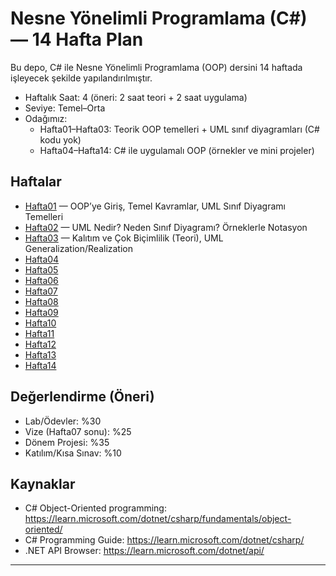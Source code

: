 # Nesne Yönelimli Programlama (C#) — 14 Hafta Plan

Bu depo, C# ile Nesne Yönelimli Programlama (OOP) dersini 14 haftada işleyecek şekilde yapılandırılmıştır.

- Haftalık Saat: 4 (öneri: 2 saat teori + 2 saat uygulama)
- Seviye: Temel–Orta
- Odağımız:
  - Hafta01–Hafta03: Teorik OOP temelleri + UML sınıf diyagramları (C# kodu yok)
  - Hafta04–Hafta14: C# ile uygulamalı OOP (örnekler ve mini projeler)

## Haftalar
- [Hafta01](Hafta01/README.md) — OOP’ye Giriş, Temel Kavramlar, UML Sınıf Diyagramı Temelleri
- [Hafta02](Hafta02/README.md) — UML Nedir? Neden Sınıf Diyagramı? Örneklerle Notasyon
- [Hafta03](Hafta03/README.md) — Kalıtım ve Çok Biçimlilik (Teori), UML Generalization/Realization
- [Hafta04](Hafta04/README.md)
- [Hafta05](Hafta05/README.md)
- [Hafta06](Hafta06/README.md)
- [Hafta07](Hafta07/README.md)
- [Hafta08](Hafta08/README.md)
- [Hafta09](Hafta09/README.md)
- [Hafta10](Hafta10/README.md)
- [Hafta11](Hafta11/README.md)
- [Hafta12](Hafta12/README.md)
- [Hafta13](Hafta13/README.md)
- [Hafta14](Hafta14/README.md)

## Değerlendirme (Öneri)
- Lab/Ödevler: %30
- Vize (Hafta07 sonu): %25
- Dönem Projesi: %35
- Katılım/Kısa Sınav: %10

## Kaynaklar
- C# Object-Oriented programming: https://learn.microsoft.com/dotnet/csharp/fundamentals/object-oriented/
- C# Programming Guide: https://learn.microsoft.com/dotnet/csharp/
- .NET API Browser: https://learn.microsoft.com/dotnet/api/

---